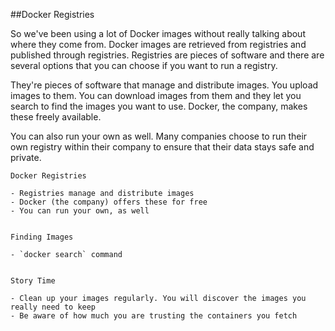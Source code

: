 ##Docker Registries

So we've been using a lot of Docker images without really talking about where they come from. Docker images are retrieved from registries and published through registries. Registries are pieces of software and there are several options that you can choose if you want to run a registry.

They're pieces of software that manage and distribute images. You upload images to them. You can download images from them and they let you search to find the images you want to use. Docker, the company, makes these freely available.

You can also run your own as well. Many companies choose to run their own registry within their company to ensure that their data stays safe and private.



```
Docker Registries

- Registries manage and distribute images
- Docker (the company) offers these for free
- You can run your own, as well


Finding Images

- `docker search` command


Story Time

- Clean up your images regularly. You will discover the images you really need to keep
- Be aware of how much you are trusting the containers you fetch
```
